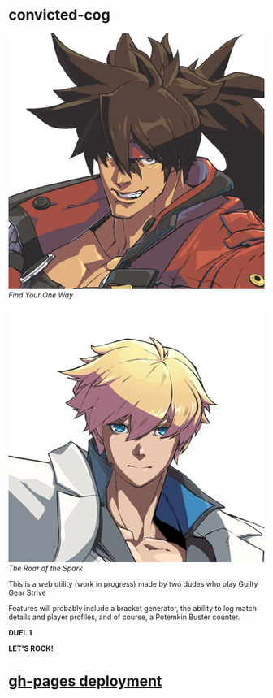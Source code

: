 # convicted-cog

![sol badguy](/src/assets/media/512/512_SOL.png)
_Find Your One Way_

![ky kiske](/src/assets/media/512/512_KYK.png)
_The Roar of the Spark_

This is a web utility (work in progress) made by two dudes who play Guilty Gear Strive

Features will probably include a bracket generator, the ability to log match details and player profiles, and of course, a Potemkin Buster counter.

**DUEL 1**

**LET'S ROCK!**

# [gh-pages deployment](https://billskills.github.io/convicted-cog)
